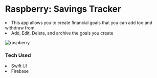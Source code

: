 <h1>Raspberry: Savings Tracker</h1>

<li>This app allows you to create financial goals that you can add too and withdraw from.</li>
<li>Add, Edit, Delete, and archive the goals you create</li>


![raspberry](https://github.com/user-attachments/assets/43c92e12-4d3f-4f3d-a234-10293b4f45d5)

<h3>Tech Used</h3>
  <li>Swift UI</li>
  <li>Firebase</li>
